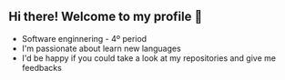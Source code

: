 ## Hi there! Welcome to my profile 👋
- Software enginnering - 4º period
- I'm passionate about learn new languages
- I'd be happy if you could take a look at my repositories and give me feedbacks

